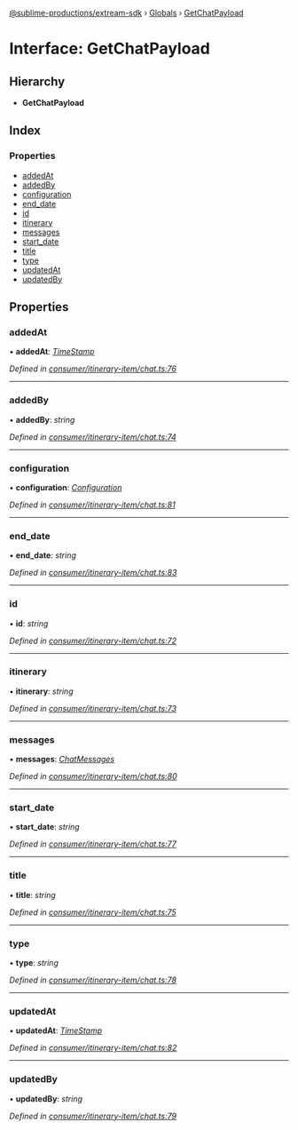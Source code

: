 [@sublime-productions/extream-sdk](../README.md) › [Globals](../globals.md) › [GetChatPayload](getchatpayload.md)

# Interface: GetChatPayload

## Hierarchy

* **GetChatPayload**

## Index

### Properties

* [addedAt](getchatpayload.md#addedat)
* [addedBy](getchatpayload.md#addedby)
* [configuration](getchatpayload.md#configuration)
* [end_date](getchatpayload.md#end_date)
* [id](getchatpayload.md#id)
* [itinerary](getchatpayload.md#itinerary)
* [messages](getchatpayload.md#messages)
* [start_date](getchatpayload.md#start_date)
* [title](getchatpayload.md#title)
* [type](getchatpayload.md#type)
* [updatedAt](getchatpayload.md#updatedat)
* [updatedBy](getchatpayload.md#updatedby)

## Properties

###  addedAt

• **addedAt**: *[TimeStamp](timestamp.md)*

*Defined in [consumer/itinerary-item/chat.ts:76](https://github.com/Extream-SaaS/ex-sdk/blob/2aed8a2/src/consumer/itinerary-item/chat.ts#L76)*

___

###  addedBy

• **addedBy**: *string*

*Defined in [consumer/itinerary-item/chat.ts:74](https://github.com/Extream-SaaS/ex-sdk/blob/2aed8a2/src/consumer/itinerary-item/chat.ts#L74)*

___

###  configuration

• **configuration**: *[Configuration](configuration.md)*

*Defined in [consumer/itinerary-item/chat.ts:81](https://github.com/Extream-SaaS/ex-sdk/blob/2aed8a2/src/consumer/itinerary-item/chat.ts#L81)*

___

###  end_date

• **end_date**: *string*

*Defined in [consumer/itinerary-item/chat.ts:83](https://github.com/Extream-SaaS/ex-sdk/blob/2aed8a2/src/consumer/itinerary-item/chat.ts#L83)*

___

###  id

• **id**: *string*

*Defined in [consumer/itinerary-item/chat.ts:72](https://github.com/Extream-SaaS/ex-sdk/blob/2aed8a2/src/consumer/itinerary-item/chat.ts#L72)*

___

###  itinerary

• **itinerary**: *string*

*Defined in [consumer/itinerary-item/chat.ts:73](https://github.com/Extream-SaaS/ex-sdk/blob/2aed8a2/src/consumer/itinerary-item/chat.ts#L73)*

___

###  messages

• **messages**: *[ChatMessages](chatmessages.md)*

*Defined in [consumer/itinerary-item/chat.ts:80](https://github.com/Extream-SaaS/ex-sdk/blob/2aed8a2/src/consumer/itinerary-item/chat.ts#L80)*

___

###  start_date

• **start_date**: *string*

*Defined in [consumer/itinerary-item/chat.ts:77](https://github.com/Extream-SaaS/ex-sdk/blob/2aed8a2/src/consumer/itinerary-item/chat.ts#L77)*

___

###  title

• **title**: *string*

*Defined in [consumer/itinerary-item/chat.ts:75](https://github.com/Extream-SaaS/ex-sdk/blob/2aed8a2/src/consumer/itinerary-item/chat.ts#L75)*

___

###  type

• **type**: *string*

*Defined in [consumer/itinerary-item/chat.ts:78](https://github.com/Extream-SaaS/ex-sdk/blob/2aed8a2/src/consumer/itinerary-item/chat.ts#L78)*

___

###  updatedAt

• **updatedAt**: *[TimeStamp](timestamp.md)*

*Defined in [consumer/itinerary-item/chat.ts:82](https://github.com/Extream-SaaS/ex-sdk/blob/2aed8a2/src/consumer/itinerary-item/chat.ts#L82)*

___

###  updatedBy

• **updatedBy**: *string*

*Defined in [consumer/itinerary-item/chat.ts:79](https://github.com/Extream-SaaS/ex-sdk/blob/2aed8a2/src/consumer/itinerary-item/chat.ts#L79)*

